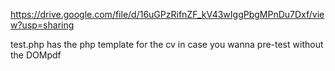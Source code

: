 https://drive.google.com/file/d/16uGPzRifnZF_kV43wIggPbgMPnDu7Dxf/view?usp=sharing


test.php has the php template for the cv in case you wanna pre-test without the DOMpdf 
